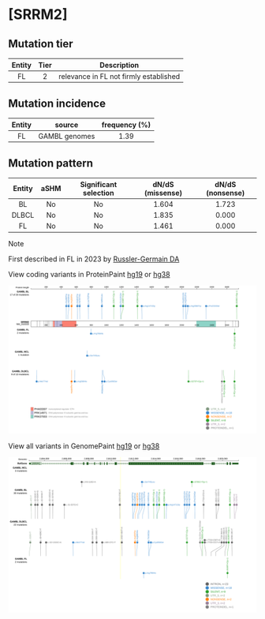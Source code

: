 # [SRRM2]

## Mutation tier

|Entity|Tier|Description                           |
|:------:|:----:|--------------------------------------|
|FL    |2   |relevance in FL not firmly established|
## Mutation incidence

|Entity|source       |frequency (%)|
|:------:|:-------------:|:-------------:|
|FL    |GAMBL genomes|1.39         |

## Mutation pattern

|Entity|aSHM|Significant selection|dN/dS (missense)|dN/dS (nonsense)|
|:------:|:----:|:---------------------:|:----------------:|:----------------:|
|BL    |No  |No                   |1.604           |1.723           |
|DLBCL |No  |No                   |1.835           |0.000           |
|FL    |No  |No                   |1.461           |0.000           |


> [!NOTE]
> First described in FL in 2023 by [Russler-Germain DA](https://pubmed.ncbi.nlm.nih.gov/37493986)


View coding variants in ProteinPaint [hg19](https://www.bcgsc.ca/downloads/morinlab/GAMBL/test/genes/SRRM2_protein.html)  or [hg38](https://www.bcgsc.ca/downloads/morinlab/GAMBL/test/genes/SRRM2_protein_hg38.html)

![image](images/proteinpaint/SRRM2_NM_016333.svg)

View all variants in GenomePaint [hg19](https://www.bcgsc.ca/downloads/morinlab/GAMBL/test/genes/SRRM2.html)  or [hg38](https://www.bcgsc.ca/downloads/morinlab/GAMBL/test/genes/SRRM2_hg38.html)

![image](images/proteinpaint/SRRM2.svg)
